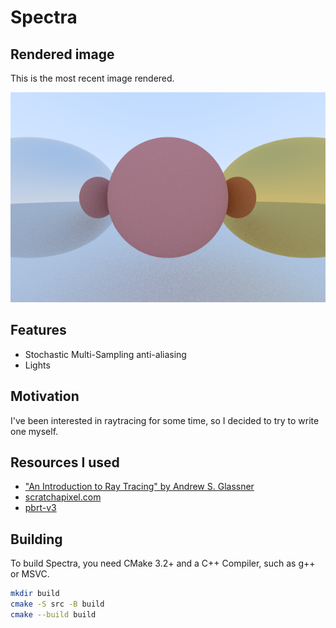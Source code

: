 # Spectra

## Rendered image
This is the most recent image rendered.

![Image rendered with Spectra](out.png)

## Features
- Stochastic Multi-Sampling anti-aliasing
- Lights

## Motivation
I've been interested in raytracing for some time, so I decided to try to write one myself.

## Resources I used
- ["An Introduction to Ray Tracing" by Andrew S. Glassner](https://www.realtimerendering.com/raytracing/An-Introduction-to-Ray-Tracing-The-Morgan-Kaufmann-Series-in-Computer-Graphics-.pdf)
- [scratchapixel.com](https://www.scratchapixel.com)
- [pbrt-v3](https://www.pbrt.org)

## Building
To build Spectra, you need CMake 3.2+ and a C++ Compiler, such as g++ or MSVC.
```bash
mkdir build
cmake -S src -B build
cmake --build build
```
